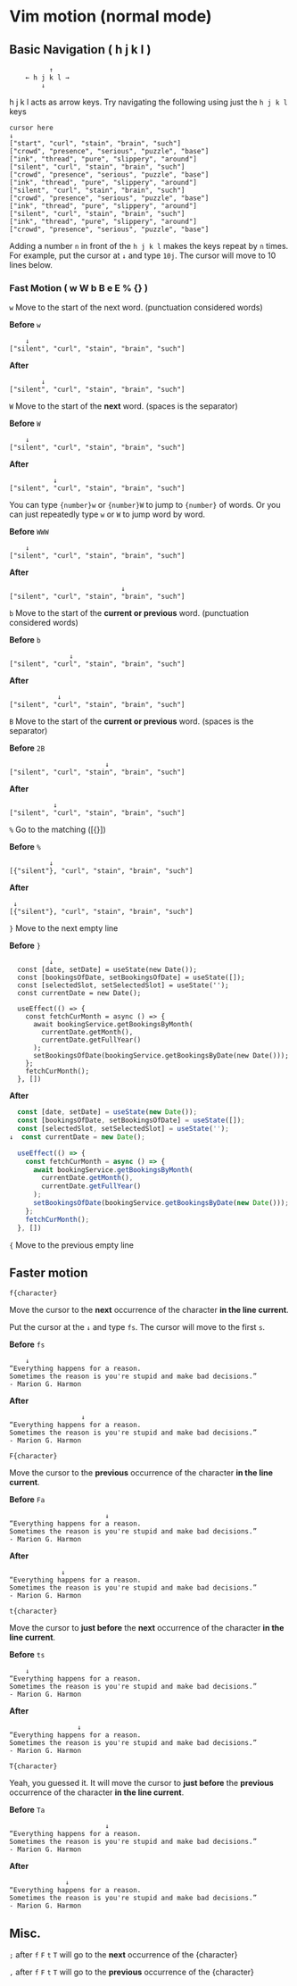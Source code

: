 # Vim motion (normal mode)

## Basic Navigation ( h j k l )

```text
          ↑ 
    ← h j k l →
        ↓
```

h j k l acts as arrow keys. Try navigating the following using just the `h j k l` keys

```text
cursor here
↓
["start", "curl", "stain", "brain", "such"]
["crowd", "presence", "serious", "puzzle", "base"]
["ink", "thread", "pure", "slippery", "around"]
["silent", "curl", "stain", "brain", "such"]
["crowd", "presence", "serious", "puzzle", "base"]
["ink", "thread", "pure", "slippery", "around"]
["silent", "curl", "stain", "brain", "such"]
["crowd", "presence", "serious", "puzzle", "base"]
["ink", "thread", "pure", "slippery", "around"]
["silent", "curl", "stain", "brain", "such"]
["ink", "thread", "pure", "slippery", "around"]
["crowd", "presence", "serious", "puzzle", "base"]
```

Adding a number `n` in front of the `h j k l` makes the keys repeat by `n` times. For example, put the cursor at
`↓` and type `10j`. The cursor will move to 10 lines below.

### Fast Motion ( w W b B e E % {} )

`w` Move to the start of the next word. (punctuation considered words)

**Before** `w`

```text
    ↓
["silent", "curl", "stain", "brain", "such"]
```

**After**

```text
        ↓
["silent", "curl", "stain", "brain", "such"]
```

`W` Move to the start of the **next** word. (spaces is the separator)

**Before** `W`

```text
    ↓
["silent", "curl", "stain", "brain", "such"]
```

**After**

```text
           ↓
["silent", "curl", "stain", "brain", "such"]
```

You can type `{number}w` or `{number}W` to jump to `{number}` of words. Or you can just repeatedly type `w` or `W` to jump word by word.

**Before** `WWW`

```text
    ↓
["silent", "curl", "stain", "brain", "such"]
```

**After**

```text
                            ↓
["silent", "curl", "stain", "brain", "such"]
```

`b` Move to the start of the **current or previous** word. (punctuation considered words)

**Before** `b`

```text
               ↓
["silent", "curl", "stain", "brain", "such"]
```

**After**

```text
            ↓
["silent", "curl", "stain", "brain", "such"]
```

`B` Move to the start of the **current or previous** word. (spaces is the separator)

**Before** `2B`

```text
                        ↓
["silent", "curl", "stain", "brain", "such"]
```

**After**

```text
           ↓
["silent", "curl", "stain", "brain", "such"]
```

`%` Go to the matching ([{}])

**Before** `%`

```text
          ↓
[{"silent"}, "curl", "stain", "brain", "such"]
```

**After**

```text
 ↓
[{"silent"}, "curl", "stain", "brain", "such"]
```

`}` Move to the next empty line

**Before** `}`

```text
          ↓
  const [date, setDate] = useState(new Date());
  const [bookingsOfDate, setBookingsOfDate] = useState([]);
  const [selectedSlot, setSelectedSlot] = useState('');
  const currentDate = new Date();

  useEffect(() => {
    const fetchCurMonth = async () => {
      await bookingService.getBookingsByMonth(
        currentDate.getMonth(),
        currentDate.getFullYear()
      );
      setBookingsOfDate(bookingService.getBookingsByDate(new Date()));
    };
    fetchCurMonth();
  }, [])
```

**After**

```js
  const [date, setDate] = useState(new Date());
  const [bookingsOfDate, setBookingsOfDate] = useState([]);
  const [selectedSlot, setSelectedSlot] = useState('');
↓  const currentDate = new Date();

  useEffect(() => {
    const fetchCurMonth = async () => {
      await bookingService.getBookingsByMonth(
        currentDate.getMonth(),
        currentDate.getFullYear()
      );
      setBookingsOfDate(bookingService.getBookingsByDate(new Date()));
    };
    fetchCurMonth();
  }, [])
```

`{` Move to the previous empty line

## Faster motion

`f{character}`

Move the cursor to the **next** occurrence of the character **in the line current**.

Put the cursor at the `↓` and type `fs`. The cursor will move to the first `s`.

**Before** `fs`

```text
    ↓
“Everything happens for a reason. 
Sometimes the reason is you're stupid and make bad decisions.”
- Marion G. Harmon
```

**After**

```text
                  ↓
“Everything happens for a reason. 
Sometimes the reason is you're stupid and make bad decisions.”
- Marion G. Harmon
```

`F{character}`

Move the cursor to the **previous** occurrence of the character **in the line current**.

**Before** `Fa`

```text
                        ↓
“Everything happens for a reason. 
Sometimes the reason is you're stupid and make bad decisions.”
- Marion G. Harmon
```

**After**

```text
             ↓
“Everything happens for a reason. 
Sometimes the reason is you're stupid and make bad decisions.”
- Marion G. Harmon
```

`t{character}`

Move the cursor to **just before** the **next** occurrence of the character **in the line current**.

**Before** `ts`

```text
    ↓
“Everything happens for a reason. 
Sometimes the reason is you're stupid and make bad decisions.”
- Marion G. Harmon
```

**After**

```text
                 ↓
“Everything happens for a reason. 
Sometimes the reason is you're stupid and make bad decisions.”
- Marion G. Harmon
```

`T{character}`

Yeah, you guessed it. It will move the cursor to **just before** the **previous** occurrence of the character **in the line current**.

**Before** `Ta`

```text
                        ↓
“Everything happens for a reason. 
Sometimes the reason is you're stupid and make bad decisions.”
- Marion G. Harmon
```

**After**

```text
              ↓
“Everything happens for a reason. 
Sometimes the reason is you're stupid and make bad decisions.”
- Marion G. Harmon
```

## Misc.

`;`  after `f` `F` `t` `T` will go to the **next** occurrence of the {character}

`,`  after `f` `F` `t` `T` will go to the **previous** occurrence of the {character}
